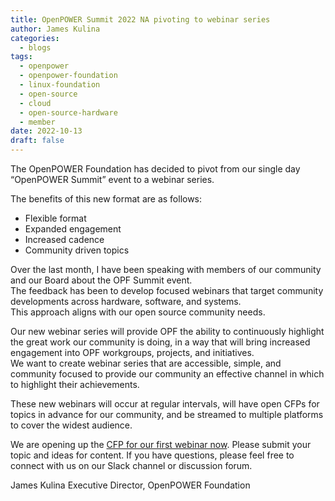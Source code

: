 ```yaml
---
title: OpenPOWER Summit 2022 NA pivoting to webinar series
author: James Kulina
categories:
  - blogs
tags:
  - openpower
  - openpower-foundation
  - linux-foundation
  - open-source
  - cloud
  - open-source-hardware
  - member
date: 2022-10-13
draft: false
---
```


The OpenPOWER Foundation has decided to pivot from our single day “OpenPOWER Summit” event to a webinar series.  

The benefits of this new format are as follows:

- Flexible format
- Expanded engagement
- Increased cadence 
- Community driven topics

Over the last month, I have been speaking with members of our community and our Board about the OPF Summit event.  
The feedback has been to develop focused webinars that target community developments across hardware, software, and systems.  
This approach aligns with our open source community needs.

Our new webinar series will provide OPF the ability to continuously highlight the great work our community is doing,
in a way that will bring increased engagement into OPF workgroups, projects, and initiatives.  
We want to create webinar series that are accessible, simple, and community focused to provide our community an effective channel in which to highlight their achievements.  

These new webinars will occur at regular intervals, will have open CFPs for topics in advance for our community, and be streamed to multiple platforms to cover the widest audience. 

We are opening up the [CFP for our first webinar now](https://cfp.openpower.foundation/webinars/cfp/).
Please submit your topic and ideas for content.
If you have questions, please feel free to connect with us on our Slack channel or discussion forum.


James Kulina
Executive Director, OpenPOWER Foundation
